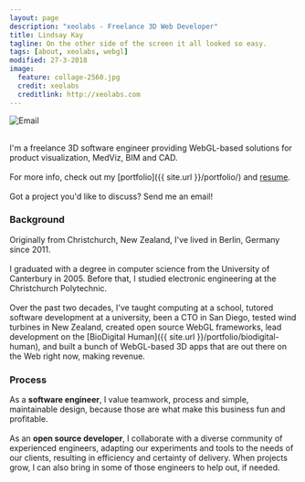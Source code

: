 ```yaml
---
layout: page
description: "xeolabs - Freelance 3D Web Developer"
title: Lindsay Kay
tagline: On the other side of the screen it all looked so easy.
tags: [about, xeolabs, webgl]
modified: 27-3-2018
image:
  feature: collage-2560.jpg
  credit: xeolabs
  creditlink: http://xeolabs.com
---
```


![Email](../images/email2.png)

<br>I'm a freelance 3D software engineer providing WebGL-based solutions for product visualization, MedViz, 
BIM and CAD.<br><br>
For more info, check out my [portfolio]({{ site.url }}/portfolio/) and [resume](http://linkedin.com/in/lindsaystanleykay).<br><br>Got a project you'd like to discuss? Send me an email! 

### Background

Originally from Christchurch, New Zealand, I've lived in Berlin, Germany since 2011.
<br><br>
I graduated with a degree in computer science from the University of Canterbury in 2005. Before that, 
I studied electronic engineering at the Christchurch Polytechnic.
<br><br>
Over the past two decades, I've taught computing at a school, tutored software development at a 
university, been a CTO in San Diego, tested wind turbines in New Zealand, created open source WebGL frameworks, 
lead development on the [BioDigital Human]({{ site.url }}/portfolio/biodigital-human), 
and built a bunch of WebGL-based 3D apps that are out there on the Web right now, making revenue.

### Process

As a **software engineer**, I value teamwork, process and simple, maintainable design, because those are what make this 
business fun and profitable. 
<br><br>
As an **open source developer**, I collaborate with a diverse community of experienced engineers, adapting our experiments 
and tools to the needs of our clients, resulting in efficiency and certainty of delivery. When projects grow, I can also 
bring in some of those engineers to help out, if needed. 


<!-- [^1]: Please note that, after the first couple of meetings, we'd need to formalize things before moving forward. -->


